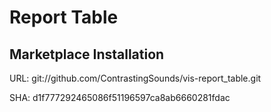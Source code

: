 # Report Table

## Marketplace Installation

URL: git://github.com/ContrastingSounds/vis-report_table.git

SHA: d1f777292465086f51196597ca8ab6660281fdac

